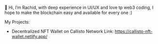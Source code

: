 👋 Hi, I’m Rachid, with deep experience in UI/UX and love tp web3 coding, I hope to make the blockchain easy and available for every one :)

My Projects:
- Decentralized NFT Wallet on Callisto Network
Link: https://callisto-nft-wallet.netlify.app/

<!---
dragnoir/dragnoir is a ✨ special ✨ repository because its `README.md` (this file) appears on your GitHub profile.
You can click the Preview link to take a look at your changes.
--->
